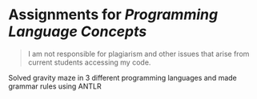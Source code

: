# Assignments for *Programming Language Concepts*

> I am not responsible for plagiarism and other issues that arise from current students accessing my code.

Solved gravity maze in 3 different programming languages and made grammar rules using ANTLR
